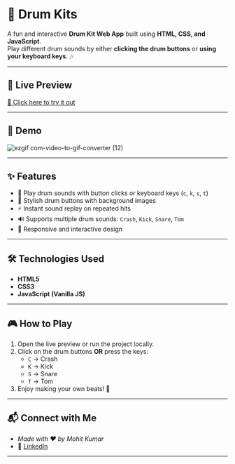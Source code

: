 # 🥁 Drum Kits

A fun and interactive **Drum Kit Web App** built using **HTML, CSS, and JavaScript**.  
Play different drum sounds by either **clicking the drum buttons** or **using your keyboard keys**. 🎶  

---

## 🚀 Live Preview
[🔗 Click here to try it out](https://js-drum-kits.netlify.app/)  

---

## 📸 Demo

![ezgif com-video-to-gif-converter (12)](https://github.com/user-attachments/assets/b5a506aa-3c02-4894-a9c8-9111bb3a4e55)


---

## ✨ Features
- 🎵 Play drum sounds with button clicks or keyboard keys (`c`, `k`, `s`, `t`)
- 🎨 Stylish drum buttons with background images
- ⚡ Instant sound replay on repeated hits
- 🔊 Supports multiple drum sounds: `Crash`, `Kick`, `Snare`, `Tom`
- 📱 Responsive and interactive design

---

## 🛠️ Technologies Used
- **HTML5**
- **CSS3**
- **JavaScript (Vanilla JS)**

---


## 🎮 How to Play
1. Open the live preview or run the project locally.
2. Click on the drum buttons **OR** press the keys:
   - `C` → Crash  
   - `K` → Kick  
   - `S` → Snare  
   - `T` → Tom  
3. Enjoy making your own beats! 🥁

---

## 📬 Connect with Me
- *Made with ❤️ by Mohit Kumar*
- 💼 [LinkedIn](https://www.linkedin.com/in/mohit-kumar16)  


---
